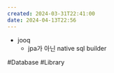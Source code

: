```yaml
---
created: 2024-03-31T22:41:00
date: 2024-04-13T22:56
---
```

- jooq
    - jpa가 아닌 native sql builder

#Database 
#Library 
